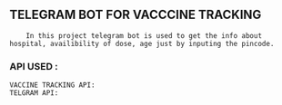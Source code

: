 ## TELEGRAM BOT FOR VACCCINE TRACKING
        In this project telegram bot is used to get the info about hospital, availibility of dose, age just by inputing the pincode.

### API USED :
    VACCINE TRACKING API:
    TELGRAM API:

### 